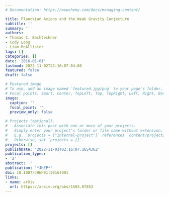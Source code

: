 ```yaml
---
# Documentation: https://wowchemy.com/docs/managing-content/

title: Planckian Axions and the Weak Gravity Conjecture
subtitle: ''
summary: ''
authors:
- Thomas C. Bachlechner
- Cody Long
- Liam McAllister
tags: []
categories: []
date: '2016-01-01'
lastmod: 2022-11-02T22:16:07-04:00
featured: false
draft: false

# Featured image
# To use, add an image named `featured.jpg/png` to your page's folder.
# Focal points: Smart, Center, TopLeft, Top, TopRight, Left, Right, BottomLeft, Bottom, BottomRight.
image:
  caption: ''
  focal_point: ''
  preview_only: false

# Projects (optional).
#   Associate this post with one or more of your projects.
#   Simply enter your project's folder or file name without extension.
#   E.g. `projects = ["internal-project"]` references `content/project/deep-learning/index.md`.
#   Otherwise, set `projects = []`.
projects: []
publishDate: '2022-11-03T02:16:07.165436Z'
publication_types:
- '2'
abstract: ''
publication: '*JHEP*'
doi: 10.1007/JHEP01(2016)091
links:
- name: arXiv
  url: https://arxiv.org/abs/1503.07853
---
```

